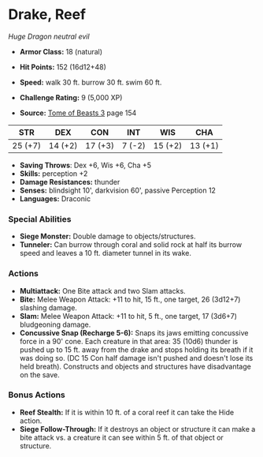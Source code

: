# Drake, Reef

*Huge* *Dragon* *neutral evil*

- **Armor Class:** 18 (natural)
- **Hit Points:** 152 (16d12+48)
- **Speed:** walk 30 ft. burrow 30 ft. swim 60 ft.

- **Challenge Rating:** 9 (5,000 XP)
- **Source:** [Tome of Beasts 3](https://koboldpress.com/kpstore/product/tome-of-beasts-3-for-5th-edition/) page 154

| STR | DEX | CON | INT | WIS | CHA |
| --- | --- | --- | --- | --- | --- |
| 25 (+7) | 14 (+2) | 17 (+3) | 7 (-2) | 15 (+2) | 13 (+1) |

- **Saving Throws**: Dex +6, Wis +6, Cha +5
- **Skills:** perception +2
- **Damage Resistances:** thunder
- **Senses:** blindsight 10', darkvision 60', passive Perception 12
- **Languages:** Draconic

### Special Abilities

- **Siege Monster:** Double damage to objects/structures.
- **Tunneler:** Can burrow through coral and solid rock at half its burrow speed and leaves a 10 ft. diameter tunnel in its wake.

### Actions

- **Multiattack:** One Bite attack and two Slam attacks.
- **Bite:** Melee Weapon Attack: +11 to hit, 15 ft., one target, 26 (3d12+7) slashing damage.
- **Slam:** Melee Weapon Attack: +11 to hit, 5 ft., one target, 17 (3d6+7) bludgeoning damage.
- **Concussive Snap (Recharge 5-6):** Snaps its jaws emitting concussive force in a 90' cone. Each creature in that area: 35 (10d6) thunder is pushed up to 15 ft. away from the drake and stops holding its breath if it was doing so. (DC 15 Con half damage isn't pushed and doesn't lose its held breath). Constructs and objects and structures have disadvantage on the save.

### Bonus Actions

- **Reef Stealth:** If it is within 10 ft. of a coral reef it can take the Hide action.
- **Siege Follow-Through:** If it destroys an object or structure it can make a bite attack vs. a creature it can see within 5 ft. of that object or structure.


